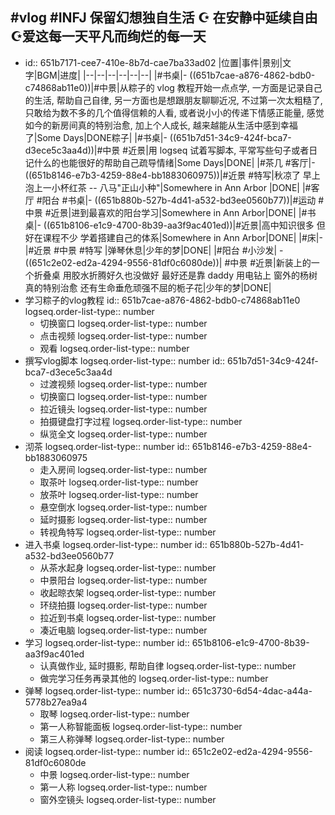 ## #vlog #INFJ 保留幻想独自生活 ☪︎ 在安静中延续自由 ☪︎爱这每一天平凡而绚烂的每一天
- id:: 651b7171-cee7-410e-8b7d-cae7ba33ad02
  |位置|事件|景别|文字|BGM|进度|
  |--|--|--|--|--|--|
  |#书桌|- ((651b7cae-a876-4862-bdb0-c74868ab11e0))|#中景|从粽子的 vlog 教程开始一点点学, 一方面是记录自己的生活, 帮助自己自律, 另一方面也是想跟朋友聊聊近况,  不过第一次太粗糙了, 只敢给为数不多的几个值得信赖的人看, 或者说小小的传递下情感正能量, 感觉如今的新房间真的特别治愈, 加上个人成长, 越来越能从生活中感到幸福了|Some Days|DONE粽子|
  |#书桌|- ((651b7d51-34c9-424f-bca7-d3ece5c3aa4d))|#中景 #近景|用 logseq 试着写脚本, 平常写些句子或者日记什么的也能很好的帮助自己疏导情绪|Some Days|DONE|
  |#茶几 #客厅|- ((651b8146-e7b3-4259-88e4-bb1883060975))|#近景 #特写|秋凉了 早上泡上一小杯红茶 -- 八马"正山小种"|Somewhere in Ann Arbor |DONE|
  |#客厅 #阳台 #书桌|- ((651b880b-527b-4d41-a532-bd3ee0560b77))|#运动 #中景 #近景|进到最喜欢的阳台学习|Somewhere in Ann Arbor|DONE|
  |#书桌|- ((651b8106-e1c9-4700-8b39-aa3f9ac401ed))|#近景|高中知识很多 但好在课程不少 学着搭建自己的体系|Somewhere in Ann Arbor|DONE|
  |#床|- |#近景 #中景 #特写 |弹琴休息|少年的梦|DONE|
  |#阳台 #小沙发| - ((651c2e02-ed2a-4294-9556-81df0c6080de))| #中景 #近景|新装上的一个折叠桌 用胶水折腾好久也没做好 最好还是靠 daddy 用电钻上 窗外的杨树真的特别治愈 还有生命垂危顽强不屈的栀子花|少年的梦|DONE|
- 学习粽子的vlog教程
  id:: 651b7cae-a876-4862-bdb0-c74868ab11e0
  logseq.order-list-type:: number
	- 切换窗口
	  logseq.order-list-type:: number
	- 点击视频
	  logseq.order-list-type:: number
	- 观看
	  logseq.order-list-type:: number
- 撰写vlog脚本
  logseq.order-list-type:: number
  id:: 651b7d51-34c9-424f-bca7-d3ece5c3aa4d
	- 过渡视频
	  logseq.order-list-type:: number
	- 切换窗口
	  logseq.order-list-type:: number
	- 拉近镜头
	  logseq.order-list-type:: number
	- 拍摄键盘打字过程
	  logseq.order-list-type:: number
	- 纵览全文
	  logseq.order-list-type:: number
- 沏茶
  logseq.order-list-type:: number
  id:: 651b8146-e7b3-4259-88e4-bb1883060975
	- 走入房间
	  logseq.order-list-type:: number
	- 取茶叶
	  logseq.order-list-type:: number
	- 放茶叶
	  logseq.order-list-type:: number
	- 悬空倒水
	  logseq.order-list-type:: number
	- 延时摄影
	  logseq.order-list-type:: number
	- 转视角特写
	  logseq.order-list-type:: number
- 进入书桌
  logseq.order-list-type:: number
  id:: 651b880b-527b-4d41-a532-bd3ee0560b77
	- 从茶水起身
	  logseq.order-list-type:: number
	- 中景阳台
	  logseq.order-list-type:: number
	- 收起晾衣架
	  logseq.order-list-type:: number
	- 环绕拍摄
	  logseq.order-list-type:: number
	- 拉近到书桌
	  logseq.order-list-type:: number
	- 凑近电脑
	  logseq.order-list-type:: number
- 学习
  logseq.order-list-type:: number
  id:: 651b8106-e1c9-4700-8b39-aa3f9ac401ed
	- 认真做作业,  延时摄影, 帮助自律
	  logseq.order-list-type:: number
	- 做完学习任务再录其他的
	  logseq.order-list-type:: number
- 弹琴
  logseq.order-list-type:: number
  id:: 651c3730-6d54-4dac-a44a-5778b27ea9a4
	- 取琴
	  logseq.order-list-type:: number
	- 第一人称智能面板
	  logseq.order-list-type:: number
	- 第三人称弹琴
	  logseq.order-list-type:: number
- 阅读
  logseq.order-list-type:: number
  id:: 651c2e02-ed2a-4294-9556-81df0c6080de
	- 中景
	  logseq.order-list-type:: number
	- 第一人称
	  logseq.order-list-type:: number
	- 窗外空镜头
	  logseq.order-list-type:: number